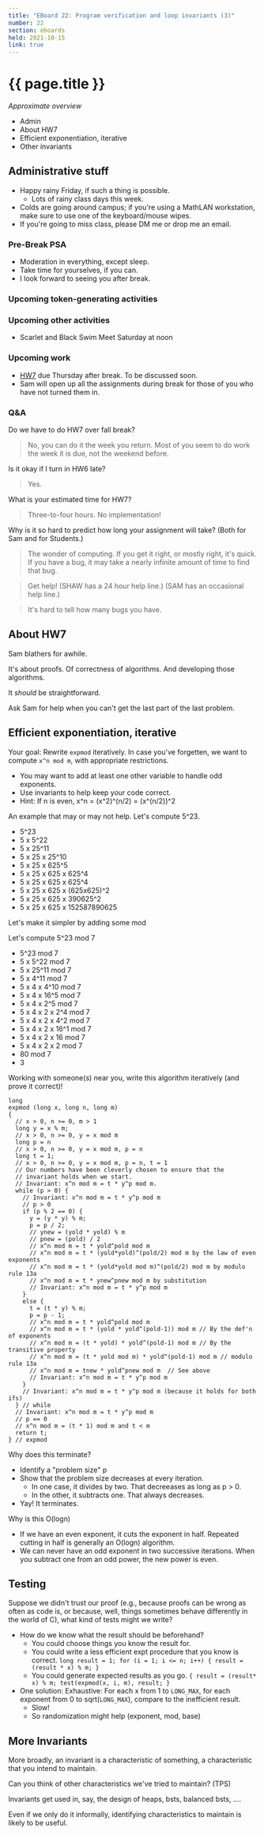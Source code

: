 ```yaml
---
title: "EBoard 22: Program verification and loop invariants (3)"
number: 22
section: eboards
held: 2021-10-15
link: true
---
```

# {{ page.title }}

_Approximate overview_

* Admin
* About HW7
* Efficient exponentiation, iterative
* Other invariants

Administrative stuff
--------------------

* Happy rainy Friday, if such a thing is possible.
    * Lots of rainy class days this week.
* Colds are going around campus; if you're using a MathLAN workstation,
  make sure to use one of the keyboard/mouse wipes.
* If you're going to miss class, please DM me or drop me an email.

### Pre-Break PSA

* Moderation in everything, except sleep.
* Take time for yourselves, if you can.
* I look forward to seeing you after break.

### Upcoming token-generating activities

### Upcoming other activities

* Scarlet and Black Swim Meet Saturday at noon

### Upcoming work

* [HW7](../assignments/assignment07) due Thursday after break.  To
  be discussed soon. 
* Sam will open up all the assignments during break for those of you who have
  not turned them in.

### Q&A

Do we have to do HW7 over fall break?

> No, you can do it the week you return.  Most of you seem to do work the week
  it is due, not the weekend before.

Is it okay if I turn in HW6 late?

> Yes.

What is your estimated time for HW7?

> Three-to-four hours.  No implementation!

Why is it so hard to predict how long your assignment will take?
(Both for Sam and for Students.)

> The wonder of computing.  If you get it right, or mostly right,
  it's quick.  If you have a bug, it may take a nearly infinite
  amount of time to find that bug.

> Get help!  (SHAW has a 24 hour help line.)  (SAM has an
  occasional help line.)

> It's hard to tell how many bugs you have.

About HW7
---------

Sam blathers for awhile.

It's about proofs.  Of correctness of algorithms.  And developing those algorithms.

It *should* be straightforward.

Ask Sam for help when you can't get the last part of the last problem.

Efficient exponentiation, iterative
-----------------------------------

Your goal: Rewrite `expmod` iteratively.  In case you've forgetten, we
want to compute `x^n mod m`, with appropriate restrictions.

* You may want to add at least one other variable to handle odd exponents.
* Use invariants to help keep your code correct.
* Hint: If n is even, x^n = (x^2)^(n/2) = (x^(n/2))^2

An example that may or may not help.  Let's compute 5^23.

* 5^23
* 5 x 5^22
* 5 x 25^11
* 5 x 25 x 25^10
* 5 x 25 x 625^5
* 5 x 25 x 625 x 625^4
* 5 x 25 x 625 x 625^4
* 5 x 25 x 625 x (625x625)^2
* 5 x 25 x 625 x 390625^2
* 5 x 25 x 625 x 152587890625

Let's make it simpler by adding some mod

Let's compute 5^23 mod 7

* 5^23 mod 7
* 5 x 5^22 mod 7
* 5 x 25^11 mod 7
* 5 x 4^11 mod 7
* 5 x 4 x 4^10 mod 7
* 5 x 4 x 16^5 mod 7
* 5 x 4 x 2^5 mod 7
* 5 x 4 x 2 x 2^4 mod 7
* 5 x 4 x 2 x 4^2 mod 7
* 5 x 4 x 2 x 16^1 mod 7
* 5 x 4 x 2 x 16 mod 7
* 5 x 4 x 2 x 2 mod 7
* 80 mod 7
* 3

Working with someone(s) near you, write this algorithm iteratively (and
prove it correct)!

```
long
expmod (long x, long n, long m)
{
  // x > 0, n >= 0, m > 1
  long y = x % m;
  // x > 0, n >= 0, y = x mod m
  long p = n
  // x > 0, n >= 0, y = x mod m, p = n
  long t = 1;
  // x > 0, n >= 0, y = x mod m, p = n, t = 1
  // Our numbers have been cleverly chosen to ensure that the
  // invariant holds when we start.
  // Invariant: x^n mod m = t * y^p mod m.
  while (p > 0) {
    // Invariant: x^n mod m = t * y^p mod m
    // p > 0
    if (p % 2 == 0) {
      y = (y * y) % m;
      p = p / 2;
      // ynew = (yold * yold) % m
      // pnew = (pold) / 2
      // x^n mod m = t * yold^pold mod m
      // x^n mod m = t * (yold*yold)^(pold/2) mod m by the law of even exponents
      // x^n mod m = t * (yold*yold mod m)^(pold/2) mod m by modulo rule 13a
      // x^n mod m = t * ynew^pnew mod m by substitution
      // Invariant: x^n mod m = t * y^p mod m
    }
    else {
      t = (t * y) % m;
      p = p - 1;
      // x^n mod m = t * yold^pold mod m
      // x^n mod m = t * (yold * yold^(pold-1)) mod m // By the def'n of exponents
      // x^n mod m = (t * yold) * yold^(pold-1) mod m // By the transitive property
      // x^n mod m = (t * yold mod m) * yold^(pold-1) mod m // modulo rule 13a
      // x^n mod m = tnew * yold^pnew mod m  // See above
      // Invariant: x^n mod m = t * y^p mod m
    }
    // Invariant: x^n mod m = t * y^p mod m (because it holds for both ifs)
  } // while
  // Invariant: x^n mod m = t * y^p mod m
  // p == 0
  // x^n mod m = (t * 1) mod m and t < m
  return t;
} // expmod
```

Why does this terminate?

* Identify a "problem size"   p
* Show that the problem size decreases at every iteration.
    * In one case, it divides by two.  That decreeases as long as p > 0.
    * In the other, it subtracts one.  That always decreases.
* Yay!  It terminates.

Why is this O(logn)

* If we have an even exponent, it cuts the exponent in half.  Repeated
  cutting in half is generally an O(logn) algorithm.
* We can never have an odd exponent in two successive iterations.  When
  you subtract one from an odd power, the new power is even.

Testing
-------

Suppose we didn't trust our proof (e.g., because proofs can be wrong as
often as code is, or because, well, things sometimes behave differently
in the world of C), what kind of tests might we write?

* How do we know what the result should be beforehand?
    * You could choose things you know the result for.
    * You could write a less efficient expt procedure that you know is correct.
      `long result = 1; for (i = 1; i <= n; i++) { result = (result * x) % m; }`
    * You could generate expected results as you go.
      `{ result = (result* x) % m; test(expmod(x, i, m), result; }`
* One solution: Exhaustive: For each x from 1 to `LONG_MAX`, for each
  exponent from 0 to sqrt(`LONG_MAX`), compare to the inefficient result.
    * Slow!
    * So randomization might help (exponent, mod, base)

More Invariants
---------------

More broadly, an invariant is a characteristic of something, a characteristic
that you intend to maintain.  

Can you think of other characteristics we've tried to maintain?  (TPS)

Invariants get used in, say, the design of heaps, bsts, balanced bsts, ....

Even if we only do it informally, identifying characteristics to maintain
is likely to be useful.
